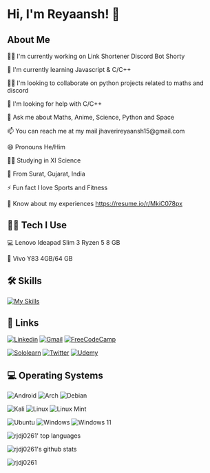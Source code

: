 <h1 id="hi-i-m-reyaansh-">Hi, I&#39;m Reyaansh! 👋</h1>
<h2 id="about-me">About Me</h2>
<p>👩‍💻 I&#39;m currently working on Link Shortener Discord Bot Shorty</p>
<p>🧠 I&#39;m currently learning Javascript &amp; C/C++</p>
<p>👯‍♀️ I&#39;m looking to collaborate on python projects related to maths and discord</p>
<p>🤔 I&#39;m looking for help with C/C++</p>
<p>💬 Ask me about Maths, Anime, Science, Python and Space</p>
<p>📫 You can reach me at my mail jhaverireyaansh15@gmail.com</p>
<p>😄 Pronouns He/Him</p>
<p>👨‍🎓 Studying in XI Science</p>
<p>📍 From Surat, Gujarat, India</p>
<p>⚡️ Fun fact I love Sports and Fitness</p>
<p>📄 Know about my experiences <a href="https://resume.io/r/MkiC078px">https://resume.io/r/MkiC078px</a></p>
<h2 id="-tech-i-use">👨‍💻️ Tech I Use</h2>
<p>💻 Lenovo Ideapad Slim 3 Ryzen 5 8 GB</p>
<p>📱 Vivo Y83 4GB/64 GB</p>
<h2 id="-skills">🛠 Skills</h2>
<p><a href="https://skillicons.dev"><img src="https://skillicons.dev/icons?i=js,html,css,py,discord,heroku,instagram,java,linux,redis&amp;theme=dark&amp;perline=5" alt="My Skills"></a></p>
<h2 id="-links">🔗 Links</h2>
<p><a href="https://www.linkedin.com/in/reyaansh-jhaveri-7429901b3/"><img src="https://img.shields.io/badge/linkedin-0A66C2?style=for-the-badge&amp;logo=linkedin&amp;logoColor=white" alt="Linkedin"></a>
<a href="mailto:jhaverireyaansh15@gmail.com"><img src="https://img.shields.io/badge/Gmail-D14836?style=for-the-badge&amp;logo=gmail&amp;logoColor=white" alt="Gmail"></a>
<a href="https://www.freecodecamp.org/Reyaansh"><img src="https://img.shields.io/badge/freecodecamp-27273D?style=for-the-badge&amp;logo=freecodecamp&amp;logoColor=white" alt="FreeCodeCamp"></a></p>
<p><a href="https://www.sololearn.com/profile/19009450"><img src="https://img.shields.io/badge/-Sololearn-3a464b?style=for-the-badge&amp;logo=Sololearn&amp;logoColor=white" alt="Sololearn"></a>
<a href="https://twitter.com/rjdj0261"><img src="https://img.shields.io/badge/Twitter-1DA1F2?style=for-the-badge&amp;logo=twitter&amp;logoColor=white" alt="Twitter"></a>
<a href="https://www.udemy.com/user/reyaansh-jhaveri/"><img src="https://img.shields.io/badge/Udemy-EC5252?style=for-the-badge&logo=Udemy&logoColor=white" alt="Udemy"></a></p>
<h2 id="-operating-systems">💻 Operating Systems</h2>
<p><img src="https://img.shields.io/badge/Android-3DDC84?style=for-the-badge&amp;logo=android&amp;logoColor=white" alt="Android">
<img src="https://img.shields.io/badge/Arch%20Linux-1793D1?logo=arch-linux&amp;logoColor=fff&amp;style=for-the-badge" alt="Arch">
<img src="https://img.shields.io/badge/Debian-D70A53?style=for-the-badge&amp;logo=debian&amp;logoColor=white" alt="Debian"></p>
<p><img src="https://img.shields.io/badge/Kali-268BEE?style=for-the-badge&amp;logo=kalilinux&amp;logoColor=white" alt="Kali">
<img src="https://img.shields.io/badge/Linux-FCC624?style=for-the-badge&amp;logo=linux&amp;logoColor=black" alt="Linux">
<img src="https://img.shields.io/badge/Linux%20Mint-87CF3E?style=for-the-badge&amp;logo=Linux%20Mint&amp;logoColor=white" alt="Linux Mint"></p>
<p><img src="https://img.shields.io/badge/Ubuntu-E95420?style=for-the-badge&amp;logo=ubuntu&amp;logoColor=white" alt="Ubuntu">
<img src="https://img.shields.io/badge/Windows-0078D6?style=for-the-badge&amp;logo=windows&amp;logoColor=white" alt="Windows">
<img src="https://img.shields.io/badge/Windows%2011-%230079d5.svg?style=for-the-badge&amp;logo=Windows%2011&amp;logoColor=white" alt="Windows 11"></p>
<p><img src="https://github-readme-stats.vercel.app/api/top-langs/?username=rjdj0261&amp;theme=transparent" alt="rjdj0261' top languages"></p>
<p><img src="https://github-readme-stats.vercel.app/api?username=rjdj0261&amp;count_private=true&amp;show_icons=true&amp;theme=transparent" alt="rjdj0261&#39;s github stats"></p>
<p><img align="center" src="https://github-readme-streak-stats.herokuapp.com/?user=rjdj0261&" alt="rjdj0261" /></p>
